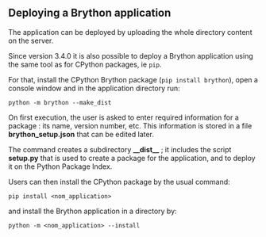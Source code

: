 Deploying a Brython application
-------------------------------

The application can be deployed by uploading the whole directory content on
the server.

Since version 3.4.0 it is also possible to deploy a Brython application using
the same tool as for CPython packages, ie `pip`.

For that, install the CPython Brython package (`pip install brython`),
open a console window and in the application directory run:

    python -m brython --make_dist

On first execution, the user is asked to enter required information for a
package : its name, version number, etc. This information is stored in a file
__brython_setup.json__ that can be edited later.

The command creates a subdirectory __\_\_dist\_\___ ; it includes the script
__setup.py__ that is used to create a package for the application, and to
deploy it on the Python Package Index.

Users can then install the CPython package by the usual command:

    pip install <nom_application>

and install the Brython application in a directory by:

    python -m <nom_application> --install

